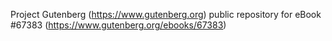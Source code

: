 Project Gutenberg (https://www.gutenberg.org) public repository for
eBook #67383 (https://www.gutenberg.org/ebooks/67383)
